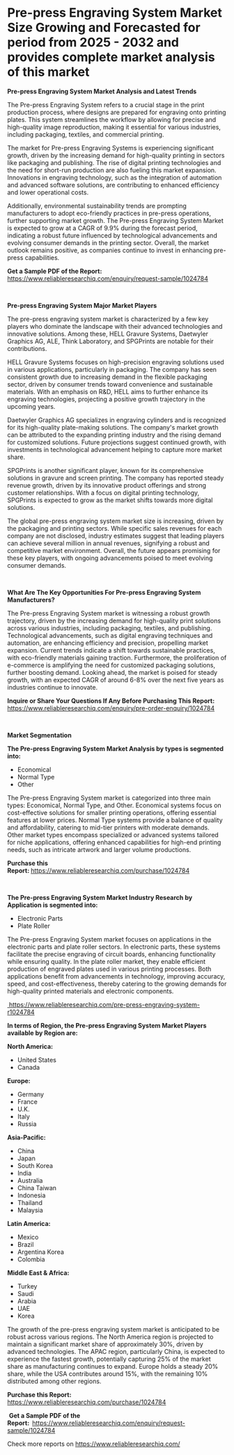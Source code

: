 <p><h1>Pre-press Engraving System Market Size Growing and Forecasted for period from 2025 - 2032 and provides complete market analysis of this market</h1></p><p><strong>Pre-press Engraving System Market Analysis and Latest Trends</strong></p>
<p><p>The Pre-press Engraving System refers to a crucial stage in the print production process, where designs are prepared for engraving onto printing plates. This system streamlines the workflow by allowing for precise and high-quality image reproduction, making it essential for various industries, including packaging, textiles, and commercial printing. </p><p>The market for Pre-press Engraving Systems is experiencing significant growth, driven by the increasing demand for high-quality printing in sectors like packaging and publishing. The rise of digital printing technologies and the need for short-run production are also fueling this market expansion. Innovations in engraving technology, such as the integration of automation and advanced software solutions, are contributing to enhanced efficiency and lower operational costs.</p><p>Additionally, environmental sustainability trends are prompting manufacturers to adopt eco-friendly practices in pre-press operations, further supporting market growth. The Pre-press Engraving System Market is expected to grow at a CAGR of 9.9% during the forecast period, indicating a robust future influenced by technological advancements and evolving consumer demands in the printing sector. Overall, the market outlook remains positive, as companies continue to invest in enhancing pre-press capabilities.</p></p>
<p><strong>Get a Sample PDF of the Report:&nbsp;</strong> <a href="https://www.reliableresearchiq.com/enquiry/request-sample/1024784?utm_campaign=2529&utm_medium=2&utm_source=Github&utm_content=ia&utm_term=25022025&utm_id=pre-press-engraving-system">https://www.reliableresearchiq.com/enquiry/request-sample/1024784</a></p>
<p>&nbsp;</p>
<p><strong>Pre-press Engraving System Major Market Players</strong></p>
<p><p>The pre-press engraving system market is characterized by a few key players who dominate the landscape with their advanced technologies and innovative solutions. Among these, HELL Gravure Systems, Daetwyler Graphics AG, ALE, Think Laboratory, and SPGPrints are notable for their contributions.</p><p>HELL Gravure Systems focuses on high-precision engraving solutions used in various applications, particularly in packaging. The company has seen consistent growth due to increasing demand in the flexible packaging sector, driven by consumer trends toward convenience and sustainable materials. With an emphasis on R&D, HELL aims to further enhance its engraving technologies, projecting a positive growth trajectory in the upcoming years.</p><p>Daetwyler Graphics AG specializes in engraving cylinders and is recognized for its high-quality plate-making solutions. The company's market growth can be attributed to the expanding printing industry and the rising demand for customized solutions. Future projections suggest continued growth, with investments in technological advancement helping to capture more market share.</p><p>SPGPrints is another significant player, known for its comprehensive solutions in gravure and screen printing. The company has reported steady revenue growth, driven by its innovative product offerings and strong customer relationships. With a focus on digital printing technology, SPGPrints is expected to grow as the market shifts towards more digital solutions.</p><p>The global pre-press engraving system market size is increasing, driven by the packaging and printing sectors. While specific sales revenues for each company are not disclosed, industry estimates suggest that leading players can achieve several million in annual revenues, signifying a robust and competitive market environment. Overall, the future appears promising for these key players, with ongoing advancements poised to meet evolving consumer demands.</p></p>
<p>&nbsp;</p>
<p><strong>What Are The Key Opportunities For Pre-press Engraving System Manufacturers?</strong></p>
<p><p>The Pre-press Engraving System market is witnessing a robust growth trajectory, driven by the increasing demand for high-quality print solutions across various industries, including packaging, textiles, and publishing. Technological advancements, such as digital engraving techniques and automation, are enhancing efficiency and precision, propelling market expansion. Current trends indicate a shift towards sustainable practices, with eco-friendly materials gaining traction. Furthermore, the proliferation of e-commerce is amplifying the need for customized packaging solutions, further boosting demand. Looking ahead, the market is poised for steady growth, with an expected CAGR of around 6-8% over the next five years as industries continue to innovate.</p></p>
<p><strong>Inquire or Share Your Questions If Any Before Purchasing This Report:</strong> <a href="https://www.reliableresearchiq.com/enquiry/pre-order-enquiry/1024784?utm_campaign=2529&utm_medium=2&utm_source=Github&utm_content=ia&utm_term=25022025&utm_id=pre-press-engraving-system">https://www.reliableresearchiq.com/enquiry/pre-order-enquiry/1024784</a></p>
<p>&nbsp;</p>
<p><strong>Market Segmentation</strong></p>
<p><strong>The Pre-press Engraving System Market Analysis by types is segmented into:</strong></p>
<p><ul><li>Economical</li><li>Normal Type</li><li>Other</li></ul></p>
<p><p>The Pre-press Engraving System market is categorized into three main types: Economical, Normal Type, and Other. Economical systems focus on cost-effective solutions for smaller printing operations, offering essential features at lower prices. Normal Type systems provide a balance of quality and affordability, catering to mid-tier printers with moderate demands. Other market types encompass specialized or advanced systems tailored for niche applications, offering enhanced capabilities for high-end printing needs, such as intricate artwork and larger volume productions.</p></p>
<p><strong>Purchase this Report:&nbsp;</strong><a href="https://www.reliableresearchiq.com/purchase/1024784?utm_campaign=2529&utm_medium=2&utm_source=Github&utm_content=ia&utm_term=25022025&utm_id=pre-press-engraving-system">https://www.reliableresearchiq.com/purchase/1024784</a></p>
<p>&nbsp;</p>
<p><strong>The Pre-press Engraving System Market Industry Research by Application is segmented into:</strong></p>
<p><ul><li>Electronic Parts</li><li>Plate Roller</li></ul></p>
<p><p>The Pre-press Engraving System market focuses on applications in the electronic parts and plate roller sectors. In electronic parts, these systems facilitate the precise engraving of circuit boards, enhancing functionality while ensuring quality. In the plate roller market, they enable efficient production of engraved plates used in various printing processes. Both applications benefit from advancements in technology, improving accuracy, speed, and cost-effectiveness, thereby catering to the growing demands for high-quality printed materials and electronic components.</p></p>
<p><a href="https://www.reliableresearchiq.com/pre-press-engraving-system-r1024784?utm_campaign=2529&utm_medium=2&utm_source=Github&utm_content=ia&utm_term=25022025&utm_id=pre-press-engraving-system">&nbsp;https://www.reliableresearchiq.com/pre-press-engraving-system-r1024784</a></p>
<p><strong>In terms of Region, the Pre-press Engraving System Market Players available by Region are:</strong></p>
<p>
    <p> <strong> North America: </strong>
        <ul>
            <li>United States</li>
            <li>Canada</li>
        </ul>
        </p> 
    <p> <strong> Europe: </strong>
        <ul>
            <li>Germany</li>
            <li>France</li>
            <li>U.K.</li>
            <li>Italy</li>
            <li>Russia</li>
        </ul>
        </p> 
    <p> <strong> Asia-Pacific: </strong>
        <ul>
            <li>China</li>
            <li>Japan</li>
            <li>South Korea</li>
            <li>India</li>
            <li>Australia</li>
            <li>China Taiwan</li>
            <li>Indonesia</li>
            <li>Thailand</li>
            <li>Malaysia</li>
        </ul>
        </p> 
    <p> <strong> Latin America: </strong>
        <ul>
            <li>Mexico</li>
            <li>Brazil</li>
            <li>Argentina Korea</li>
            <li>Colombia</li>
        </ul>
        </p> 
    <p> <strong> Middle East & Africa: </strong>
        <ul>
            <li>Turkey</li>
            <li>Saudi</li>
            <li>Arabia</li>
            <li>UAE</li>
            <li>Korea</li>
        </ul>
    </p>
    </p>
<p><p>The growth of the pre-press engraving system market is anticipated to be robust across various regions. The North America region is projected to maintain a significant market share of approximately 30%, driven by advanced technologies. The APAC region, particularly China, is expected to experience the fastest growth, potentially capturing 25% of the market share as manufacturing continues to expand. Europe holds a steady 20% share, while the USA contributes around 15%, with the remaining 10% distributed among other regions.</p></p>
<p><strong>Purchase this Report: </strong><a href="https://www.reliableresearchiq.com/purchase/1024784?utm_campaign=2529&utm_medium=2&utm_source=Github&utm_content=ia&utm_term=25022025&utm_id=pre-press-engraving-system">https://www.reliableresearchiq.com/purchase/1024784</a></p>
<p>&nbsp;<strong>Get a Sample PDF of the Report:&nbsp;&nbsp;</strong><a href="https://www.reliableresearchiq.com/enquiry/request-sample/1024784?utm_campaign=2529&utm_medium=2&utm_source=Github&utm_content=ia&utm_term=25022025&utm_id=pre-press-engraving-system">https://www.reliableresearchiq.com/enquiry/request-sample/1024784</a></p>
<p><strong></strong></p>
<p>Check more reports on <a href="https://www.reliableresearchiq.com/?utm_campaign=2529&utm_medium=2&utm_source=Github&utm_content=ia&utm_term=25022025&utm_id=pre-press-engraving-system">https://www.reliableresearchiq.com/</a></p>